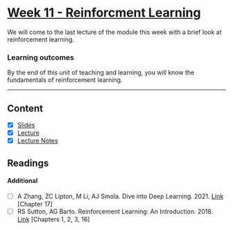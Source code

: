 # [Week 11 - Reinforcment Learning](https://canvas.sussex.ac.uk/courses/31315/pages/week-11-reinforcement-learning?module_item_id=1445754)
We will come to the last lecture of the module this week with a brief look at reinforcement learning.

### Learning outcomes
By the end of this unit of teaching and learning, you will know the fundamentals of reinforcement learning.

---

## Content
- [x] [Slides](https://canvas.sussex.ac.uk/courses/31315/files/5657553?wrap=1)
- [x] [Lecture](https://sussex.cloud.panopto.eu/Panopto/Pages/Viewer.aspx?id=69c196c4-16d6-4182-b955-b2b9007ebc54)
- [x] [Lecture Notes]()
 
## Readings
#### Additional
- [ ] A Zhang, ZC Lipton, M Li, AJ Smola. Dive into Deep Learning. 2021. [Link](https://readinglists.sussex.ac.uk/leganto/nui/citation/23771559330002461?institute=44SUS_INST&auth=SAML) [Chapter 17]
- [ ] RS Sutton, AG Barto. Reinforcement Learning: An Introduction. 2018. [Link](https://readinglists.sussex.ac.uk/leganto/nui/citation/23771559350002461?institute=44SUS_INST&auth=SAML) [Chapters 1, 2, 3, 16]
